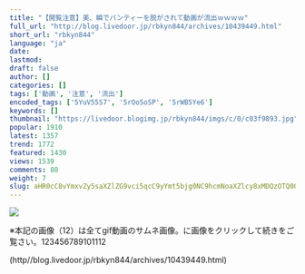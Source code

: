 ```yaml
---
title: "【閲覧注意】美、瞬でパンティーを脱がされて動画が流出ｗｗｗｗ"
full_url: "http://blog.livedoor.jp/rbkyn844/archives/10439449.html"
short_url: "rbkyn844"
language: "ja"
date: 
lastmod: 
draft: false
author: []
categories: []
tags: ['動画', '注意', '流出']
encoded_tags: ['5YuV55S7', '5rOo5oSP', '5rWB5Ye6']
keywords: []
thumbnail: "https://livedoor.blogimg.jp/rbkyn844/imgs/c/0/c03f9893.jpg"
popular: 1910
latest: 1357
trend: 1772
featured: 1430
views: 1539
comments: 88
weight: 7
slug: aHR0cC8vYmxvZy5saXZlZG9vci5qcC9yYmt5bjg0NC9hcmNoaXZlcy8xMDQzOTQ0OS5odG1s
---
```


![](https://livedoor.blogimg.jp/rbkyn844/imgs/c/0/c03f9893.jpg)

※本記の画像（12）は全てgif動画のサムネ画像。に画像をクリックして続きをご覧さい。123456789101112

(http//blog.livedoor.jp/rbkyn844/archives/10439449.html)
